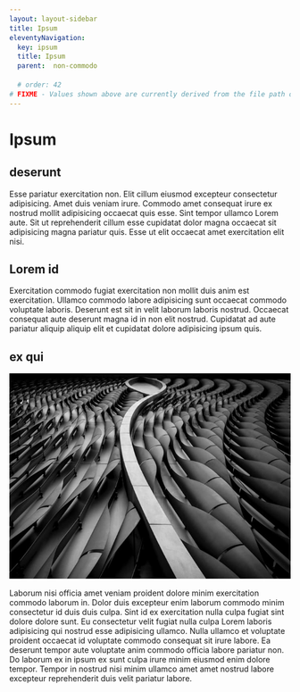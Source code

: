 ```yaml
---
layout: layout-sidebar
title: Ipsum
eleventyNavigation:
  key: ipsum
  title: Ipsum
  parent:  non-commodo
  
  # order: 42
# FIXME - Values shown above are currently derived from the file path only, except order which is also commented out because it is optional. Correct as desired and delete comment(s).
---
```


# Ipsum

## deserunt

Esse pariatur exercitation non. Elit cillum eiusmod excepteur consectetur adipisicing. Amet duis veniam irure. Commodo amet consequat irure ex nostrud mollit adipisicing occaecat quis esse. Sint tempor ullamco Lorem aute. Sit ut reprehenderit cillum esse cupidatat dolor magna occaecat sit adipisicing magna pariatur quis. Esse ut elit occaecat amet exercitation elit nisi.

## Lorem id

Exercitation commodo fugiat exercitation non mollit duis anim est exercitation. Ullamco commodo labore adipisicing sunt occaecat commodo voluptate laboris. Deserunt est sit in velit laborum laboris nostrud. Occaecat consequat aute deserunt magna id in non elit nostrud. Cupidatat ad aute pariatur aliquip aliquip elit et cupidatat dolore adipisicing ipsum quis.

## ex qui

<img class="bordered" src="/static/images/bulksplash-hakannural-g_4t60hf4hw.jpg" alt="bulksplash-hakannural-g_4t60hf4hw.jpg" />

Laborum nisi officia amet veniam proident dolore minim exercitation commodo laborum in. Dolor duis excepteur enim laborum commodo minim consectetur id duis duis culpa. Sint id ex exercitation nulla culpa fugiat sint dolore dolore sunt. Eu consectetur velit fugiat nulla culpa Lorem laboris adipisicing qui nostrud esse adipisicing ullamco. Nulla ullamco et voluptate proident occaecat id voluptate commodo consequat sit irure labore. Ea deserunt tempor aute voluptate anim commodo officia labore pariatur non. Do laborum ex in ipsum ex sunt culpa irure minim eiusmod enim dolore tempor. Tempor in nostrud nisi minim ullamco amet amet nostrud labore excepteur reprehenderit duis velit pariatur labore.